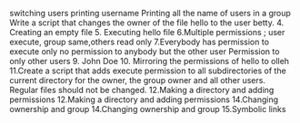 switching users
printing username
 Printing all the name of users in a group
 Write a script that changes the owner of the file hello to the user betty.
 4. Creating an empty file
 5. Executing hello file
 6.Multiple permissions ; user execute, group same,others read only
 7.Everybody has permission to execute only
no permission to anybody but the other user
Permission to only other users
 9. John Doe
 10. Mirroring the permissions of hello to olleh
 11.Create a script that adds execute permission to all subdirectories of the current directory for the owner, the group owner and all other users. Regular files should not be changed.
 12.Making a directory and adding permissions
 12.Making a directory and adding permissions
 14.Changing ownership and group
 14.Changing ownership and group
 15.Symbolic links
